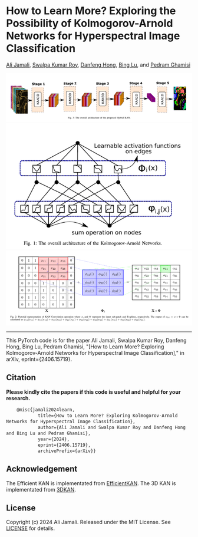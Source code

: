 
# How to Learn More? Exploring the Possibility of Kolmogorov-Arnold Networks for Hyperspectral Image Classification







[Ali Jamali](https://www.researchgate.net/profile/Ali-Jamali), [Swalpa Kumar Roy](https://swalpa.github.io), [Danfeng Hong](https://sites.google.com/view/danfeng-hong), [Bing Lu](https://www.sfu.ca/people/binglu/about.html), and [Pedram Ghamisi](https://www.iarai.ac.at/people/pedramghamisi/)

<img src="HybridKAN.png"/>
<img src="Kan.png"/>
<img src="Kan_operation.png"/>

___________

This PyTorch code is for the paper Ali Jamali, Swalpa Kumar Roy, Danfeng Hong, Bing Lu, Pedram Ghamisi, "[How to Learn More? Exploring Kolmogorov-Arnold Networks for Hyperspectral Image Classification]," in arXiv, eprint={2406.15719}.



Citation
---------------------

**Please kindly cite the papers if this code is useful and helpful for your research.**

        @misc{jamali2024learn,
                title={How to Learn More? Exploring Kolmogorov-Arnold Networks for Hyperspectral Image Classification},
                author={Ali Jamali and Swalpa Kumar Roy and Danfeng Hong and Bing Lu and Pedram Ghamisi},
                year={2024},
                eprint={2406.15719},
                archivePrefix={arXiv}}

  
Acknowledgement
---------------------

The Efficient KAN is implementated from [EfficientKAN](https://github.com/Blealtan/efficient-kan).
The 3D KAN is implementated from [3DKAN](https://github.com/FirasBDarwish/ConvKAN3D).

## License

Copyright (c) 2024 Ali Jamali. Released under the MIT License. See [LICENSE](LICENSE) for details.

